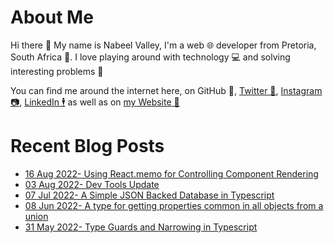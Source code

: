# About Me

Hi there 👋 My name is Nabeel Valley, I'm a web 🌐 developer from Pretoria, South Africa 📍. I love playing around with technology 💻 and solving interesting problems 🔎

You can find me around the internet here, on GitHub 🐙, [Twitter 🐤](https://twitter.com/not_nabeel/), [Instagram 📷](https://www.instagram.com/nabeelvalley/), [LinkedIn 🕴](https://za.linkedin.com/in/nabeelvalley) as well as on [my Website 🎨](https://nabeelvalley.co.za/)

# Recent Blog Posts
<!-- BLOG-POST-LIST:START -->
- [16 Aug 2022- Using React.memo for Controlling Component Rendering](https://nabeelvalley.co.za/blog/2022/16-08/react-memo-top-level-api/)
- [03 Aug 2022- Dev Tools Update](https://nabeelvalley.co.za/blog/2022/03-08/dev-tools-update/)
- [07 Jul 2022- A Simple JSON Backed Database in Typescript](https://nabeelvalley.co.za/blog/2022/06-07/typescript-json-database/)
- [08 Jun 2022- A type for getting properties common in all objects from a union](https://nabeelvalley.co.za/blog/2022/08-07/common-object-type/)
- [31 May 2022- Type Guards and Narrowing in Typescript](https://nabeelvalley.co.za/blog/2022/31-05/type-guards/)<!-- BLOG-POST-LIST:END -->
